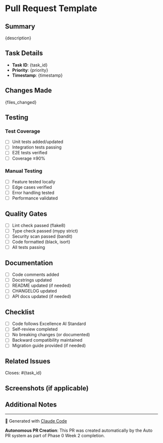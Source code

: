 # Pull Request Template

## Summary

{description}

## Task Details

- **Task ID**: {task_id}
- **Priority**: {priority}
- **Timestamp**: {timestamp}

## Changes Made

{files_changed}

## Testing

### Test Coverage
- [ ] Unit tests added/updated
- [ ] Integration tests passing
- [ ] E2E tests verified
- [ ] Coverage ≥90%

### Manual Testing
- [ ] Feature tested locally
- [ ] Edge cases verified
- [ ] Error handling tested
- [ ] Performance validated

## Quality Gates

- [ ] Lint check passed (flake8)
- [ ] Type check passed (mypy strict)
- [ ] Security scan passed (bandit)
- [ ] Code formatted (black, isort)
- [ ] All tests passing

## Documentation

- [ ] Code comments added
- [ ] Docstrings updated
- [ ] README updated (if needed)
- [ ] CHANGELOG updated
- [ ] API docs updated (if needed)

## Checklist

- [ ] Code follows Excellence AI Standard
- [ ] Self-review completed
- [ ] No breaking changes (or documented)
- [ ] Backward compatibility maintained
- [ ] Migration guide provided (if needed)

## Related Issues

Closes: #{task_id}

## Screenshots (if applicable)

<!-- Add screenshots for UI changes -->

## Additional Notes

<!-- Any additional information for reviewers -->

---

🤖 Generated with [Claude Code](https://claude.com/claude-code)

**Autonomous PR Creation**: This PR was created automatically by the Auto PR system as part of Phase 0 Week 2 completion.
